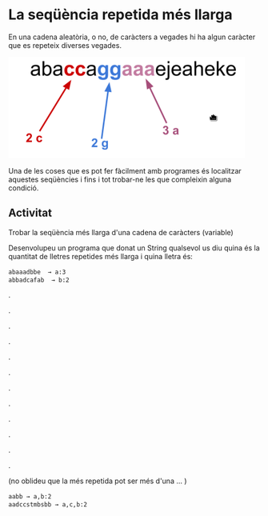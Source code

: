 La seqüència repetida més llarga
=================================================
En una cadena aleatòria, o no, de caràcters a vegades hi ha algun caràcter que es repeteix diverses vegades.

![exemple](imatges/sequencia.png)

Una de les coses que es pot fer fàcilment amb programes és localitzar aquestes seqüències i fins i tot trobar-ne les que compleixin alguna condició.

Activitat
-------------------
Trobar la seqüència més llarga d'una cadena de caràcters (variable) 

Desenvolupeu un programa que donat un String qualsevol us diu quina és la quantitat de lletres repetides més llarga i quina lletra és:

    abaaadbbe  → a:3
    abbadcafab  → b:2

.

.

.

.

.

.

.

.

.

.

.

.

(no oblideu que la més repetida pot ser més d'una ... )

    aabb → a,b:2
    aadccstmbsbb → a,c,b:2
